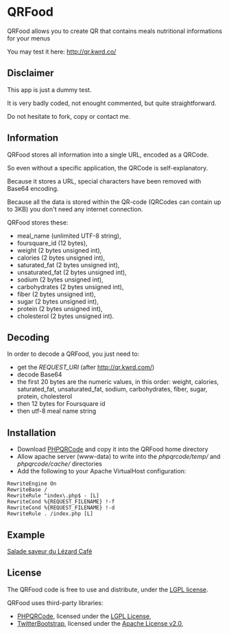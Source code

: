 QRFood
======

QRFood allows you to create QR that contains meals nutritional informations for your menus

You may test it here: http://qr.kwrd.co/

Disclaimer
----------
This app is just a dummy test.

It is very badly coded, not enought commented, but quite straightforward.

Do not hesitate to fork, copy or contact me.

Information
-----------
QRFood stores all information into a single URL, encoded as a QRCode.

So even without a specific application, the QRCode is self-explanatory.

Because it stores a URL, special characters have been removed with Base64 encoding.

Because all the data is stored within the QR-code (QRCodes can contain up to 3KB) you don't need any internet connection.

QRFood stores these:
- meal_name (unlimited UTF-8 string),
- foursquare_id (12 bytes),
- weight (2 bytes unsigned int), 
- calories (2 bytes unsigned int),
- saturated_fat (2 bytes unsigned int),
- unsaturated_fat (2 bytes unsigned int),
- sodium (2 bytes unsigned int),
- carbohydrates (2 bytes unsigned int),
- fiber (2 bytes unsigned int),
- sugar (2 bytes unsigned int),
- protein (2 bytes unsigned int),
- cholesterol (2 bytes unsigned int).
 
Decoding
--------
In order to decode a QRFood, you just need to:
- get the *REQUEST_URI* (after http://qr.kwrd.com/)
- decode Base64
- the first 20 bytes are the numeric values, in this order: weight, calories, saturated_fat, unsaturated_fat, sodium, carbohydrates, fiber, sugar, protein, cholesterol
- then 12 bytes for Foursquare id
- then utf-8 meal name string

Installation
------------
- Download [PHPQRCode](http://phpqrcode.sourceforge.net/) and copy it into the QRFood home directory
- Allow apache server (www-data) to write into the *phpqrcode/temp/* and *phpqrcode/cache/* directories
- Add the following to your Apache VirtualHost configuration:

```
RewriteEngine On
RewriteBase /
RewriteRule ^index\.php$ - [L]
RewriteCond %{REQUEST_FILENAME} !-f
RewriteCond %{REQUEST_FILENAME} !-d
RewriteRule . /index.php [L]
```

Example
-------

[Salade saveur du Lézard Café](http://qr.kwrd.co/AZABaQADABcCJgAOAAMAAwALAFRKx1nJ+WSlIOq2IONTYWxhZGUgc2F2ZXVyIGR1IEzDqXphcmQgQ2Fmw6k=)

License
-------

The QRFood code is free to use and distribute, under the [LGPL license](https://raw.github.com/Keeward/qrfood/master/LICENSE).

QRFood uses third-party libraries:

* [PHPQRCode](http://phpqrcode.sourceforge.net/), licensed under the [LGPL License](http://www.gnu.org/licenses/lgpl.html),
* [TwitterBootstrap](http://twitter.github.com/bootstrap/), licensed under the [Apache License v2.0](http://www.apache.org/licenses/LICENSE-2.0),
